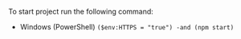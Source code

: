 To start project run the following command:
- Windows (PowerShell)
`($env:HTTPS = "true") -and (npm start)`